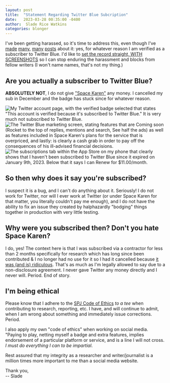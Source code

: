 ```yaml
---
layout: post
title:  "Statement Regarding Twitter Blue Subcription"
date:   2023-03-28 00:35:00 -0400
author:  Slade Rice Watkins
categories: blonger
---
```


I've been getting harassed, so it's time to address this, even though I've [made](https://twitter.com/sladewatkins/status/1628929140924592130) [many](https://twitter.com/sladewatkins/status/1639107780299616256), [many](https://twitter.com/sladewatkins/status/1639346961764478976) [posts](https://twitter.com/sladewatkins/status/1640463096119693312) about it: yes, for whatever reason I am verified as a subscriber to Twitter Blue. I'd like to [set the record straight, WITH SCREENSHOTS](https://twitter.com/sladewatkins/status/1640565300503379971) so I can stop enduring the harassment and blocks from fellow writers (I won't name names, that's not my thing.) 

## Are you actually a subscriber to Twitter Blue?
**ABSOLUTELY NOT**, I do not give ["Space Karen"](https://www.sladewatkins.com/blonger/the-twitter-saga-episode-uh-i-have-lost-count/) any money. I cancelled my sub in December and the badge has stuck since for whatever reason.

![My Twitter account page, with the verified badge selected that states "This account is verified because it's subscribed to Twitter Blue." It is very much not subscribed to Twitter Blue.](https://i.imgur.com/TcKF2PS.png)  
![The Twitter Blue marketing screen, stating features that are Coming soon (Rocket to the top of replies, mentions and search, See half the ads) as well as features included in Space Karen's plans for the service that is overpriced, and lastly: is clearly a cash grab in order to pay off the consequences of his ill-advised financial decisions.](https://i.imgur.com/TTrCgWK.png)  
![The subscriptions tab within the App Store on my phone that clearly shows that I haven't been subscribed to Twitter Blue since it expired on January 9th, 2023. Below that it says I can Renew for $11.00/month.](https://i.imgur.com/xPGLtay.jpg)  

## So then why does it say you're subscribed?
I suspect it is a bug, and I can't do anything about it. Seriously! I do not work for Twitter, nor will I ever work at Twitter (or under Space Karen for that matter, you literally couldn't pay me enough), and I do not have the ability to fix an issue they created by halphazardly "bodging" things together in production with very little testing.

## Why were you subscribed then? Don't you hate Space Karen?
I do, yes! The context here is that I was subscribed via a contractor for less than 2 months specifically for research which has long since been contributed & I no longer had no use for it so I had it cancelled because [it was (and is) ridiculous](https://twitter.com/sladewatkins/status/1600694737727500288). That's as much as I'm legally allowed to say due to a non-disclosure agreement. I never gave Twitter any money directly and I never will. Period. End of story.

## I'm being ethical
Please know that I adhere to the [SPJ Code of Ethics](https://www.spj.org/pdf/spj-code-of-ethics.pdf) *to a tee* when contributing to research, reporting, etc. I have, and will continue to admit, when I am wrong about something and immediately issue corrections. Period.

I also apply my own "code of ethics" when working on social media. "Paying to play, netting myself a badge and extra features, implies endorsement of a particular platform or service, and is a line I will not cross. *I must do everything I can to be impartial*. 

Rest assured that my integrity as a researcher and writer/journalist is a million times more important to me than a social media website.

Thank you,  
-- Slade
